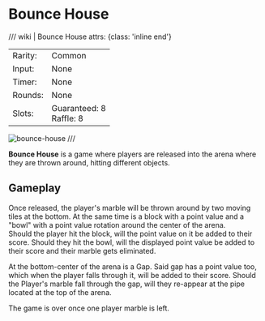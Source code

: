 # Bounce House

/// wiki | Bounce House
    attrs: {class: 'inline end'}

|         |                               |
|---------|-------------------------------|
| Rarity: | Common                        |
| Input:  | None                          |
| Timer:  | None                          |
| Rounds: | None                          |
| Slots:  | Guaranteed: 8<br>Raffle: 8    |

![bounce-house](../../assets/images/minigames/bounce-house.jpg)
///

**Bounce House** is a game where players are released into the arena where they are thrown around, hitting different objects.

## Gameplay

Once released, the player's marble will be thrown around by two moving tiles at the bottom. At the same time is a block with a point value and a "bowl" with a point value rotation around the center of the arena.  
Should the player hit the block, will the point value on it be added to their score. Should they hit the bowl, will the displayed point value be added to their score and their marble gets eliminated.

At the bottom-center of the arena is a Gap. Said gap has a point value too, which when the player falls through it, will be added to their score. Should the Player's marble fall through the gap, will they re-appear at the pipe located at the top of the arena.

The game is over once one player marble is left.